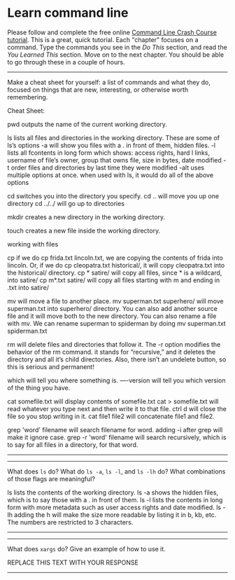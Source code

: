 # Learn command line

Please follow and complete the free online [Command Line Crash Course
tutorial](http://cli.learncodethehardway.org/book/). This is a great,
quick tutorial. Each "chapter" focuses on a command. Type the commands
you see in the _Do This_ section, and read the _You Learned This_
section. Move on to the next chapter. You should be able to go through
these in a couple of hours.


---

Make a cheat sheet for yourself: a list of commands and what they do, focused on things that are new, interesting, or otherwise worth remembering.

Cheat Sheet:

pwd outputs the name of the current working directory.

ls lists all files and directories in the working directory.
	These are some of ls’s options
	-a will show you files with a . in front of them, hidden files. 
	-l lists all fcontents in long form which shows: access rights, hard l 			links, username of file’s owner, group that owns file, size in 			bytes, date modified
	-t order files and directories by last time they were modified
	-alt uses multiple options at once. when used with ls, it would do 			all of the above options

cd switches you into the directory you specify.
	cd .. will move you up one directory
	cd ../../ will go up to directories 

mkdir creates a new directory in the working directory.

touch creates a new file inside the working directory.

working with files

cp if we do cp frida.txt lincoln.txt, we are copying the contents of frida into lincoln. Or, if we do cp cleopatra.txt historical/, it 
will copy cleopatra.txt into the historical/ directory. 
	cp * satire/ will copy all files, since * is a wildcard, into 			satire/
	cp m*.txt satire/ will copy all files starting with m and 			ending in .txt into satire/

mv will  move a file to another place. mv superman.txt superhero/ will move superman.txt into superhero/ directory. You can also add another source file and it will move both to the new directory. 
You can also rename a file with mv. We can rename superman to spiderman by doing mv superman.txt spiderman.txt

rm will delete files and directories that follow it. 
The -r option modifies the behavior of the rm command. it stands for “recursive,” and it deletes the directory and all it’s child directories.
Also, there isn’t an undelete button, so this is serious and permanent!

which will tell you where something is. 
—-version will tell you which version of the thing you have. 

cat somefile.txt will display contents of somefile.txt
cat > somefile.txt  will read whatever you type next and then write it to that file. ctrl d will close the file so you stop writing in it. 
cat file1 file2 will concatenate file1 and file2. 



grep 'word' filename will search filename for word. adding -i after grep will make it ignore case. 
grep -r ‘word' filename will search recursively, which is to say for all files in a directory, for that word. 




---


---

What does `ls` do? What do `ls -a`, `ls -l`, and `ls -lh` do? What combinations of those flags are meaningful?

ls lists the contents of the working directory. 
ls -a shows the hidden files, which is to say those with a . in front of them. 
ls -l lists the contents in long form with more metadata such as user access rights and date modified. 
ls -lh adding the h will make the size more readable by listing it in b, kb, etc. The numbers are restricted to 3 characters.


---


---

What does `xargs` do? Give an example of how to use it.

REPLACE THIS TEXT WITH YOUR RESPONSE

---
